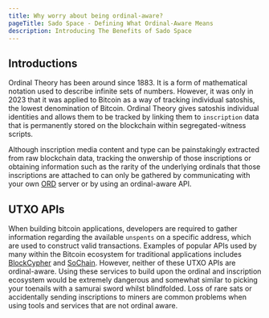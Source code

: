 ```yaml
---
title: Why worry about being ordinal-aware?
pageTitle: Sado Space - Defining What Ordinal-Aware Means
description: Introducing The Benefits of Sado Space
---
```


## Introductions

Ordinal Theory has been around since 1883. It is a form of mathematical notation used to describe infinite sets of numbers. However, it was only in 2023 that it was applied to Bitcoin as a way of tracking individual satoshis, the lowest denomination of Bitcoin. Ordinal Theory gives satoshis individual identities and allows them to be tracked by linking them to `inscription` data that is permanently stored on the blockchain within segregated-witness scripts.

Although inscription media content and type can be painstakingly extracted from raw blockchain data, tracking the onwership of those inscriptions or obtaining information such as the rarity of the underlying ordinals that those inscriptions are attached to can only be gathered by communicating with your own [ORD](https://github.com/ordinals/ord) server or by using an ordinal-aware API.

## UTXO APIs

When building bitcoin applications, developers are required to gather information regarding the available `unspents` on a specific address, which are used to construct valid transactions. Examples of popular APIs used by many within the Bitcoin ecosystem for traditional applications includes [BlockCypher](https://www.blockcypher.com/) and [SoChain](https://sochain.com/). However, neither of these UTXO APIs are ordinal-aware. Using these services to build upon the ordinal and inscription ecosystem would be extremely dangerous and somewhat similar to picking your toenails with a samurai sword whilst blindfolded. Loss of rare sats or accidentally sending inscriptions to miners are common problems when using tools and services that are not ordinal aware.
